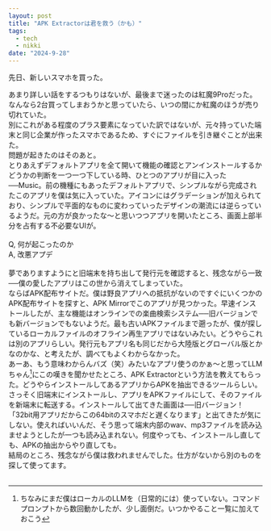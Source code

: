 ```yaml
---
layout: post
title: "APK Extractorは君を救う（かも）"
tags:
  - tech
  - nikki
date: "2024-9-28"
---
```

先日、新しいスマホを買った。
<!--more-->
あまり詳しい話をするつもりはないが、最後まで迷ったのは紅魔9Proだった。なんなら2台買ってしまおうかと思っていたら、いつの間にか紅魔のほうが売り切れていた。<br>
別にこれがある程度のプラス要素になっていた訳ではないが、元々持っていた端末と同じ企業が作ったスマホであるため、すぐにファイルを引き継ぐことが出来た。<br>
問題が起きたのはそのあと。<br>
とりあえずデフォルトアプリを全て開いて機能の確認とアンインストールするかどうかの判断を一つ一つ下している時、ひとつのアプリが目に入った──Music。前の機種にもあったデフォルトアプリで、シンプルながら完成されたこのアプリを僕は気に入っていた。アイコンにはグラデーションが加えられており、シンプルで平面的なものに変わっていったデザインの潮流には逆らっているようだ。元の方が良かったな〜と思いつつアプリを開いたところ、画面上部半分を占有する不必要なUIが。<br>
<br>
Q, 何が起こったのか<br>
A, 改悪アプデ<br>
<br>
夢でありますようにと旧端末を持ち出して発行元を確認すると、残念ながら一致──僕の愛したアプリはこの世から消えてしまっていた。<br>
ならばAPK配布サイトだ。僕は野良アプリへの抵抗がないのですぐにいくつかのAPK配布サイトを探すと、APK Mirrorでこのアプリが見つかった。早速インストールしたが、主な機能はオンラインでの楽曲検索システム──旧バージョンでも新バージョンでもないようだ。最も古いAPKファイルまで遡ったが、僕が探しているローカルファイルのオフライン再生アプリではないみたい。どうやらこれは別のアプリらしい。発行元もアプリ名も同じだから大陸版とグローバル版とかなのかな、と考えたが、調べてもよくわからなかった。<br>
あーあ、もう意味わからんバズ（笑）みたいなアプリ使うのかぁ〜と思ってLLMちゃん[^1]にこの嘆きを聞かせたところ、APK Extractorという方法を教えてもらった。どうやらインストールしてあるアプリからAPKを抽出できるツールらしい。<br>
さっそく旧端末にインストールし、アプリをAPKファイルにして、そのファイルを新端末に転送する。インストールして出てきた画面は──旧バージョン！<br>
「32bit用アプリだからこの64bitのスマホだと遅くなります」と出てきたが気にしない。使えればいいんだ、そう思って端末内部のwav、mp3ファイルを読み込ませようとしたが一つも読み込まれない。何度やっても、インストールし直しても、APKの抽出からやり直しても。<br>
結局のところ、残念ながら僕は救われませんでした。仕方がないから別のものを探して使ってます。<br>
<br>
[^1]: ちなみにまだ僕はローカルのLLMを（日常的には）使っていない。コマンドプロンプトから数回動かしたが、少し面倒だ。いつかやること一覧に加えておこう



